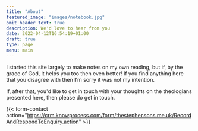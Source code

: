 ```yaml
---
title: "About"
featured_image: "images/notebook.jpg"
omit_header_text: true
description: We'd love to hear from you
date: 2022-04-12T16:54:19+01:00
draft: true
type: page
menu: main
---
```


I started this site largely to make notes on my own reading, but if, by the grace of God, it helps you too then even better! If you find anything here that you disagree with then I'm sorry it was not my intention.

If, after that, you'd like to get in touch with your thoughts on the theologians presented here, then please do get in touch.

{{< form-contact action="https://crm.knowprocess.com/form/thestephensons.me.uk/RecordAndRespondToEnquiry.action"  >}}